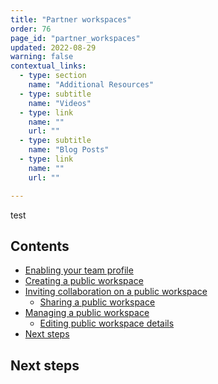 ```yaml
---
title: "Partner workspaces"
order: 76
page_id: "partner_workspaces"
updated: 2022-08-29
warning: false
contextual_links:
  - type: section
    name: "Additional Resources"
  - type: subtitle
    name: "Videos"
  - type: link
    name: ""
    url: ""
  - type: subtitle
    name: "Blog Posts"
  - type: link
    name: ""
    url: ""

---
```


test

## Contents

* [Enabling your team profile](#enabling-your-team-profile)
* [Creating a public workspace](#creating-a-public-workspace)
* [Inviting collaboration on a public workspace](#inviting-collaboration-on-a-public-workspace)
    * [Sharing a public workspace](#sharing-a-public-workspace)
* [Managing a public workspace](#managing-a-public-workspace)
    * [Editing public workspace details](#editing-public-workspace-details)
* [Next steps](#next-steps)

##

## Next steps
